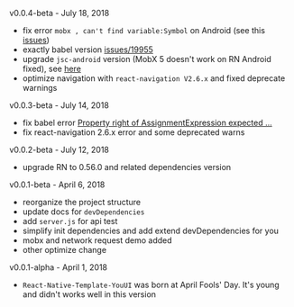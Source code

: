 v0.0.4-beta - July 18, 2018

* fix error `mobx , can't find variable:Symbol` on Android (see this [issues](https://github.com/mobxjs/mobx-react/issues/498))
* exactly babel version [issues/19955](https://github.com/facebook/react-native/issues/19955)
* upgrade `jsc-android` version (MobX 5 doesn't work on RN Android fixed), see [here](https://github.com/react-community/jsc-android-buildscripts#how-to-use-it-with-my-react-native-app)
* optimize navigation with `react-navigation V2.6.x` and fixed deprecate warnings

v0.0.3-beta - July 14, 2018

* fix babel error  [Property right of AssignmentExpression expected ...](https://github.com/babel/babel/issues/8284)
* fix react-navigation 2.6.x error and some deprecated warns

v0.0.2-beta - July 12, 2018

* upgrade RN to 0.56.0 and related dependencies version

v0.0.1-beta - April 6, 2018

* reorganize the project structure
* update docs for `devDependencies`
* add `server.js` for api test
* simplify init dependencies and add extend devDependencies for you
* mobx and network request demo added
* other optimize change

v0.0.1-alpha - April 1, 2018

* `React-Native-Template-YouUI` was born at April Fools' Day. It's young and didn't works well in this version


